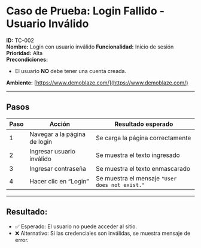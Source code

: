 # Caso de Prueba: Login Fallido - Usuario Inválido

**ID:** TC-002  
**Nombre:** Login con usuario inválido
**Funcionalidad:** Inicio de sesión  
**Prioridad:** Alta  
**Precondiciones:**
- El usuario **NO** debe tener una cuenta creada.

**Ambiente:** [https://www.demoblaze.com/](https://www.demoblaze.com/)


---

## Pasos

| Paso | Acción                        | Resultado esperado                  |
|------|-------------------------------|-------------------------------------|
| 1    | Navegar a la página de login  | Se carga la página correctamente   |
| 2    | Ingresar usuario inválido     | Se muestra el texto ingresado      |
| 3    | Ingresar contraseña           | Se muestra el texto enmascarado      |
| 4    | Hacer clic en “Login”         | Se muestra el mensaje `"User does not exist."`|

---

## Resultado:
- ✅ Esperado: El usuario no puede acceder al sitio.
- ❌ Alternativo: Si las credenciales son inválidas, se muestra mensaje de error.
